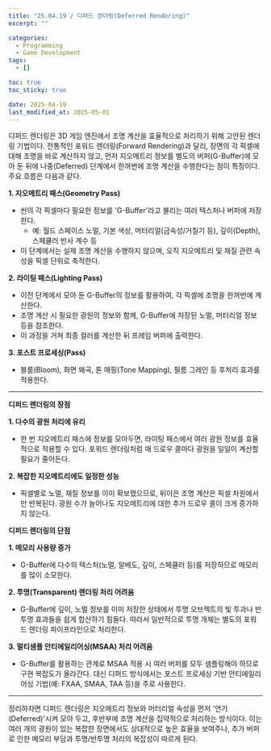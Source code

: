 ```yaml
---
title: "25.04.19 / 디퍼드 렌더링(Deferred Rendering)"
excerpt: ""

categories:
  - Programming
  - Game Development
tags:
  - []

toc: true
toc_sticky: true

date: 2025-04-19
last_modified_at: 2025-05-01
---
```


디퍼드 렌더링은 3D 게임 엔진에서 조명 계산을 효율적으로 처리하기 위해 고안된 렌더링 기법이다. 전통적인 포워드 렌더링(Forward Rendering)과 달리, 장면의 각 픽셀에 대해 조명을 바로 계산하지 않고, 먼저 지오메트리 정보를 별도의 버퍼(G-Buffer)에 모아 둔 뒤에 나중(Deferred) 단계에서 한꺼번에 조명 계산을 수행한다는 점이 특징이다. 주요 흐름은 다음과 같다.

**1\. 지오메트리 패스(Geometry Pass)**

- 씬의 각 픽셀마다 필요한 정보를 'G-Buffer'라고 불리는 여러 텍스처나 버퍼에 저장한다.
  - 예: 월드 스페이스 노멀, 기본 색상, 머터리얼(금속성/거칠기 등), 깊이(Depth), 스페큘러 반사 계수 등
- 이 단계에서는 실제 조명 계산을 수행하지 않으며, 오직 지오메트리 및 재질 관련 속성을 픽셀 단위로 축적한다.

**2\. 라이팅 패스(Lighting Pass)**

- 이전 단계에서 모아 둔 G-Buffer의 정보를 활용하여, 각 픽셀에 조명을 한꺼번에 계산한다.
- 조명 계산 시 필요한 광원의 정보와 함께, G-Buffer에 저장된 노멀, 머터리얼 정보 등을 참조한다.
- 이 과정을 거쳐 최종 컬러를 계산한 뒤 프레임 버퍼에 출력한다.

**3\. 포스트 프로세싱(Pass)**

- 블룸(Bloom), 화면 왜곡, 톤 매핑(Tone Mapping), 필름 그레인 등 후처리 효과를 적용한다.

---

**디퍼드 렌더링의 장점**

**1\. 다수의 광원 처리에 유리**

- 한 번 지오메트리 패스에 정보를 모아두면, 라이팅 패스에서 여러 광원 정보를 효율적으로 적용할 수 있다. 포워드 렌더링처럼 매 드로우 콜마다 광원을 일일이 계산할 필요가 줄어든다.

**2\. 복잡한 지오메트리에도 일정한 성능**

- 픽셀별로 노멀, 재질 정보를 이미 확보했으므로, 뒤이은 조명 계산은 픽셀 차원에서만 반복된다. 광원 수가 늘어나도 지오메트리에 대한 추가 드로우 콜이 크게 증가하지 않는다.

**디퍼드 렌더링의 단점**

**1\. 메모리 사용량 증가**

- G-Buffer에 다수의 텍스처(노멀, 알베도, 깊이, 스페큘러 등)를 저장하므로 메모리를 많이 소모한다.

**2\. 투명(Transparent) 렌더링 처리 어려움**

- G-Buffer에 깊이, 노멀 정보를 이미 저장한 상태에서 투명 오브젝트의 빛 투과나 반투명 효과들을 쉽게 합산하기 힘들다. 따라서 일반적으로 투명 개체는 별도의 포워드 렌더링 파이프라인으로 처리한다.

**3\. 멀티샘플 안티에일리어싱(MSAA) 처리 어려움**

- G-Buffer를 활용하는 관계로 MSAA 적용 시 여러 버퍼를 모두 샘플링해야 하므로 구현 복잡도가 올라간다. 대신 디퍼드 방식에서는 포스트 프로세싱 기반 안티에일리어싱 기법(예: FXAA, SMAA, TAA 등)을 주로 사용한다.

---

정리하자면 디퍼드 렌더링은 지오메트리 정보와 머터리얼 속성을 먼저 '연기(Deferred)'시켜 모아 두고, 후반부에 조명 계산을 집약적으로 처리하는 방식이다. 이는 여러 개의 광원이 있는 복잡한 장면에서도 상대적으로 높은 효율을 보여주나, 추가 버퍼로 인한 메모리 부담과 투명/반투명 처리의 복잡성이 따르게 된다.
